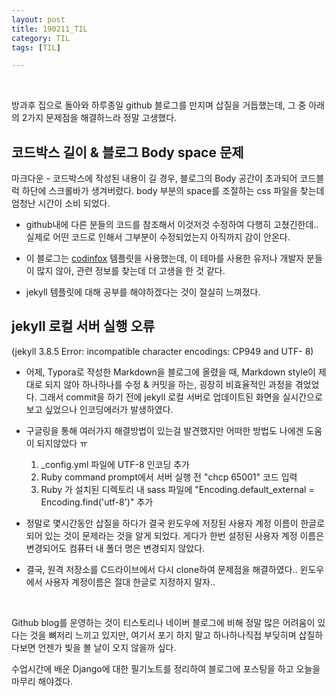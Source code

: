 ```yaml
---
layout: post
title: 190211_TIL
category: TIL
tags: [TIL]

---
```




<br>

방과후 집으로 돌아와 하루종일 github 블로그를 만지며 삽질을 거듭했는데, 그 중 아래의 2가지 문제점을 해결하느라 정말 고생했다.



## 코드박스 길이 & 블로그 Body space 문제
마크다운 - 코드박스에 작성된 내용이 길 경우, 블로그의 Body 공간이 초과되어 코드블럭 하단에 스크롤바가 생겨버렸다. body 부분의 space를 조절하는 css 파일을 찾는데 엄청난 시간이 소비 되었다.

   - github내에 다른 분들의 코드를 참조해서 이것저것 수정하여 다행히 고쳤긴한데..  실제로 어떤 코드로 인해서 그부분이 수정되었는지 아직까지 감이 안온다.



   - 이 블로그는 [codinfox](https://github.com/codinfox/codinfox-lanyon "codinfox") 템플릿을 사용했는데, 이 테마를 사용한 유저나 개발자 분들이 많지 않아, 관련 정보를 찾는데 더 고생을 한 것 같다.



   - jekyll 템플릿에 대해 공부를 해야하겠다는 것이 절실히 느껴졌다.




## jekyll 로컬 서버 실행 오류  
(jekyll 3.8.5 Error:  incompatible character encodings: CP949 and UTF- 8)

   - 어제, Typora로 작성한 Markdown을 블로그에 올렸을 때, Markdown style이 제대로 되지 않아 하나하나를 수정 & 커밋을 하는, 굉장히 비효율적인 과정을 겪었었다. 그래서 commit을 하기 전에 jekyll 로컬 서버로 업데이트된 화면을 실시간으로 보고 싶었으나 인코딩에러가 발생하였다.



   - 구글링을 통해 여러가지 해결방법이 있는걸 발견했지만 어떠한 방법도 나에겐 도움이 되지않았다 ㅠ
     1.  _config.yml 파일에 UTF-8 인코딩 추가
     2.  Ruby command prompt에서 서버 실행 전 "chcp 65001" 코드 입력
     3.  Ruby 가 설치된 디렉토리 내 sass 파일에 "Encoding.default_external = Encoding.find('utf-8')" 추가

     

   - 정말로 몇시간동안 삽질을 하다가 결국 윈도우에 저장된 사용자 계정 이름이 한글로 되어 있는 것이 문제라는 것을 알게 되었다. 게다가 한번 설정된 사용자 계정 이름은 변경되어도 컴퓨터 내 폴더 명은 변경되지 않았다.



   - 결국, 원격 저장소를 C드라이브에서 다시  clone하여 문제점을 해결하였다..  윈도우에서 사용자 계정이름은 절대 한글로 지정하지 말자..

<br>

Github blog를 운영하는 것이 티스토리나 네이버 블로그에 비해 정말 많은 어려움이 있다는 것을 뼈저리 느끼고 있지만, 여기서 포기 하지 말고 하나하나직접 부딪히며 삽질하다보면 언젠가 빛을 볼 날이 오지 않을까 싶다.

수업시간에 배운 Django에 대한 필기노트를 정리하여 블로그에 포스팅을 하고 오늘을 마무리 해야겠다.

